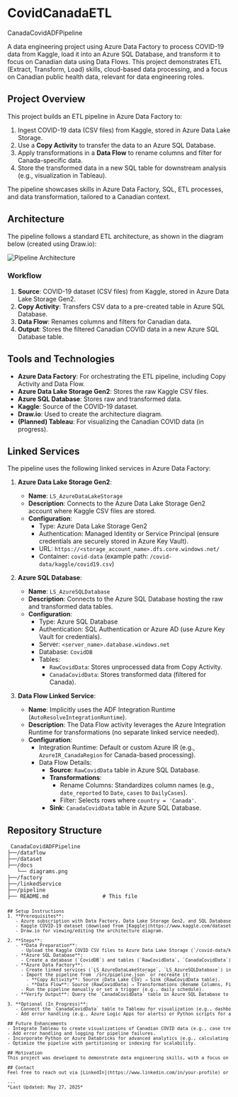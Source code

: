 # CovidCanadaETL
CanadaCovidADFPipeline

A data engineering project using Azure Data Factory to process COVID-19 data from Kaggle, load it into an Azure SQL Database, and transform it to focus on Canadian data using Data Flows. This project demonstrates ETL (Extract, Transform, Load) skills, cloud-based data processing, and a focus on Canadian public health data, relevant for data engineering roles.

## Project Overview
This project builds an ETL pipeline in Azure Data Factory to:
1. Ingest COVID-19 data (CSV files) from Kaggle, stored in Azure Data Lake Storage.
2. Use a **Copy Activity** to transfer the data to an Azure SQL Database.
3. Apply transformations in a **Data Flow** to rename columns and filter for Canada-specific data.
4. Store the transformed data in a new SQL table for downstream analysis (e.g., visualization in Tableau).

The pipeline showcases skills in Azure Data Factory, SQL, ETL processes, and data transformation, tailored to a Canadian context.

## Architecture
The pipeline follows a standard ETL architecture, as shown in the diagram below (created using Draw.io):

![Pipeline Architecture](docs/architecture-diagram.png)

### Workflow
1. **Source**: COVID-19 dataset (CSV files) from Kaggle, stored in Azure Data Lake Storage Gen2.
2. **Copy Activity**: Transfers CSV data to a pre-created table in Azure SQL Database.
3. **Data Flow**: Renames columns and filters for Canadian data.
4. **Output**: Stores the filtered Canadian COVID data in a new Azure SQL Database table.

## Tools and Technologies
- **Azure Data Factory**: For orchestrating the ETL pipeline, including Copy Activity and Data Flow.
- **Azure Data Lake Storage Gen2**: Stores the raw Kaggle CSV files.
- **Azure SQL Database**: Stores raw and transformed data.
- **Kaggle**: Source of the COVID-19 dataset.
- **Draw.io**: Used to create the architecture diagram.
- **(Planned) Tableau**: For visualizing the Canadian COVID data (in progress).

## Linked Services
The pipeline uses the following linked services in Azure Data Factory:

1. **Azure Data Lake Storage Gen2**:
   - **Name**: `LS_AzureDataLakeStorage`
   - **Description**: Connects to the Azure Data Lake Storage Gen2 account where Kaggle CSV files are stored.
   - **Configuration**:
     - Type: Azure Data Lake Storage Gen2
     - Authentication: Managed Identity or Service Principal (ensure credentials are securely stored in Azure Key Vault).
     - URL: `https://<storage_account_name>.dfs.core.windows.net/`
     - Container: `covid-data` (example path: `/covid-data/kaggle/covid19.csv`)

2. **Azure SQL Database**:
   - **Name**: `LS_AzureSQLDatabase`
   - **Description**: Connects to the Azure SQL Database hosting the raw and transformed data tables.
   - **Configuration**:
     - Type: Azure SQL Database
     - Authentication: SQL Authentication or Azure AD (use Azure Key Vault for credentials).
     - Server: `<server_name>.database.windows.net`
     - Database: `CovidDB`
     - Tables:
       - `RawCovidData`: Stores unprocessed data from Copy Activity.
       - `CanadaCovidData`: Stores transformed data (filtered for Canada).

3. **Data Flow Linked Service**:
   - **Name**: Implicitly uses the ADF Integration Runtime (`AutoResolveIntegrationRuntime`).
   - **Description**: The Data Flow activity leverages the Azure Integration Runtime for transformations (no separate linked service needed).
   - **Configuration**:
     - Integration Runtime: Default or custom Azure IR (e.g., `AzureIR_CanadaRegion` for Canada-based processing).
     - Data Flow Details:
       - **Source**: `RawCovidData` table in Azure SQL Database.
       - **Transformations**:
         - Rename Columns: Standardizes column names (e.g., `date_reported` to `Date`, `cases` to `DailyCases`).
         - Filter: Selects rows where `country = 'Canada'`.
       - **Sink**: `CanadaCovidData` table in Azure SQL Database.

## Repository Structure
<pre><code> CanadaCovidADFPipeline
├──/dataflow
├──/dataset
├──/docs
   └── diagrams.png
├──/factory
├──/linkedService
├──/pipeline
├── README.md                 # This file
<code><pre>

## Setup Instructions
1. **Prerequisites**:
   - Azure subscription with Data Factory, Data Lake Storage Gen2, and SQL Database.
   - Kaggle COVID-19 dataset (download from [Kaggle](https://www.kaggle.com/datasets)).
   - Draw.io for viewing/editing the architecture diagram.

2. **Steps**:
   - **Data Preparation**:
     - Upload the Kaggle COVID CSV files to Azure Data Lake Storage (`/covid-data/kaggle/`).
   - **Azure SQL Database**:
     - Create a database (`CovidDB`) and tables (`RawCovidData`, `CanadaCovidData`) using `/sql/create_tables.sql`.
   - **Azure Data Factory**:
     - Create linked services (`LS_AzureDataLakeStorage`, `LS_AzureSQLDatabase`) in ADF.
     - Import the pipeline from `/src/pipeline.json` or recreate it:
       - **Copy Activity**: Source (Data Lake CSV) → Sink (RawCovidData table).
       - **Data Flow**: Source (RawCovidData) → Transformations (Rename Columns, Filter Canada) → Sink (CanadaCovidData).
     - Run the pipeline manually or set a trigger (e.g., daily schedule).
   - **Verify Output**: Query the `CanadaCovidData` table in Azure SQL Database to confirm Canadian data.

3. **Optional (In Progress)**:
   - Connect the `CanadaCovidData` table to Tableau for visualization (e.g., dashboards showing Canadian COVID trends).
   - Add error handling (e.g., Azure Logic Apps for alerts) or Python scripts for additional analytics.

## Future Enhancements
- Integrate Tableau to create visualizations of Canadian COVID data (e.g., case trends by province).
- Add error handling and logging for pipeline failures.
- Incorporate Python or Azure Databricks for advanced analytics (e.g., calculating case growth rates).
- Optimize the pipeline with partitioning or indexing for scalability.

## Motivation
This project was developed to demonstrate data engineering skills, with a focus on Azure Data Factory, ETL processes

## Contact
Feel free to reach out via [LinkedIn](https://www.linkedin.com/in/your-profile) or [email](mailto:your-email@example.com) for feedback or collaboration. Check out my progress on X: #DataEngineering #Azure #CanadaTechJobs.

---
*Last Updated: May 27, 2025*
